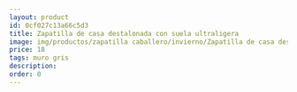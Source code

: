```yaml
---
layout: product
id: 0cf027c13a66c5d3
title: Zapatilla de casa destalonada con suela ultraligera
image: img/productos/zapatilla caballero/invierno/Zapatilla de casa destalonada con suela ultraligera=18=muro gris.webp
price: 18
tags: muro gris
description: 
order: 0
---
```

